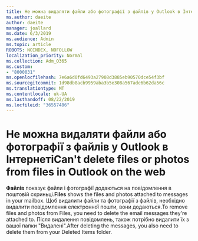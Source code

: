 ```yaml
---
title: Не можна видаляти файли або фотографії з файлів у Outlook в Інтернеті
ms.author: daeite
author: daeite
manager: joallard
ms.date: 6/3/2019
ms.audience: Admin
ms.topic: article
ROBOTS: NOINDEX, NOFOLLOW
localization_priority: Normal
ms.collection: Adm_O365
ms.custom:
- "8000031"
ms.openlocfilehash: 7e6a6d0fd6493a27908d3885eb90570dce54f3bf
ms.sourcegitcommit: 1d98db8acb9959aba3b5e308a567ade6b62da56c
ms.translationtype: MT
ms.contentlocale: uk-UA
ms.lasthandoff: 08/22/2019
ms.locfileid: "36557486"
---
```

# <a name="cant-delete-files-or-photos-from-files-in-outlook-on-the-web"></a><span data-ttu-id="2c4a3-102">Не можна видаляти файли або фотографії з файлів у Outlook в Інтернеті</span><span class="sxs-lookup"><span data-stu-id="2c4a3-102">Can't delete files or photos from files in Outlook on the web</span></span>

<span data-ttu-id="2c4a3-103">**Файлів** показує файли і фотографії додаються на повідомлення в поштовій скриньці.</span><span class="sxs-lookup"><span data-stu-id="2c4a3-103">**Files** shows the files and photos attached to messages in your mailbox.</span></span> <span data-ttu-id="2c4a3-104">Щоб видалити файли та фотографії з файлів, необхідно видалити повідомлення електронної пошти, вони додаються.</span><span class="sxs-lookup"><span data-stu-id="2c4a3-104">To remove files and photos from Files, you need to delete the email messages they're attached to.</span></span> <span data-ttu-id="2c4a3-105">Після видалення повідомлень, також потрібно видалити їх з вашої папки "Видалені".</span><span class="sxs-lookup"><span data-stu-id="2c4a3-105">After deleting the messages, you also need to delete them from your Deleted Items folder.</span></span>